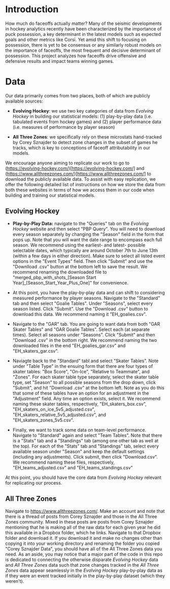 # Introduction
How much do faceoffs actually matter? Many of the seismic developments in hockey analytics recently have been characterized by the importance of puck possession, a key determinant in the latest models such as expected goals and other metrics like Corsi. Yet amid this shift to focusing on possession, there is yet to be consensus or any similarly robust models on the importance of faceoffs, the most frequent and decisive determinant of possession. This project analyzes how faceoffs drive offensive and defensive results and impact teams winning games.

# Data
Our data primarily comes from two places, both of which are publicly available sources:

* **Evolving Hockey**: we use two key categories of data from *Evolving Hockey* in building our statistical models: (1) play-by-play data (i.e. tabulated events from hockey games) and (2) player performance data (i.e. measures of performance by player season)

* **All Three Zones**: we specifically rely on these microstats hand-tracked by Corey Sznajder to detect zone changes in the subset of games he tracks, which is key to conceptions of faceoff attributability in our models.

We encourage anyone aiming to replicate our work to go to (https://evolving-hockey.com/)[https://evolving-hockey.com/] and (https://www.allthreezones.com/)[https://www.allthreezones.com/] to download the publicly available data. To assist with easy replication, we offer the following detailed list of instructions on how we store the data from both these websites in terms of how we access them in our code when building and training our statistical models.

## Evolving Hockey
* **Play-by-Play Data:** navigate to the "Queries" tab on the *Evolving Hockey* website and then select "PBP Query". You will need to download every season separately by changing the "Season" field in the form that pops up. Note that you will want the date range to encompass each full season. We recommend using the earliest- and latest- possible selectable dates, which typically are around October 7th to June 13th (within a few days in either direction). Make sure to select all listed event options in the "Event Types" field. Then click "Submit" and use the "Downlload .csv" button at the bottom left to save the result. We recommend renaming the downloaded file to "merged_pbp_with_shots_[Season Start Year]_[Season_Start_Year_Plus_One]" for convenience.

* At this point, you have the play-by-play data and can shift to considering measured performance by player seasons. Navigate to the "Standard" tab and then select "Goalie Tables". Under "Seasons", select every season listed. Click "Submit". Use the "Download .csv" button to download this data. We recommend naming it "EH_goalies.csv".

* Navigate to the "GAR" tab. You are going to want data from both "GAR Skater Tables" and "GAR Goalie Tables". Select each (at separate times). Select all seasons under "Seasons". Click "Submit" and then "Download .csv" in the bottom right. We recommend naming the two downloaded files in the end "EH_goalies_gar.csv" and "EH_skaters_gar.csv".

* Naviagte back to the "Standard" tabl and select "Skater Tables". Note under "Table Type" in the ensuing form that there are four types of skater tables: "Box Score", "On-Ice", "Relative to Teammate", and "Zones". For each skater table type separately, select the skater table type, set "Season" to all possible seasons from the drop down, click "Submit", and hit "Download .csv" at the bottom left. Note as you do this that some of these tables have an option for an adjustment in the "Adjustment" field. Any time an option exists, select it. We recommend naming these skater tables, respectively, "EH_skaters_box.csv", "EH_skaters_on_ice_5v5_adjusted.csv", "EH_skaters_relative_5v5_adjusted.csv", and "EH_skaters_zones_5v5.csv".

* Finally, we want to track some data on team-level performance. Navigate to "Standard" again and select "Team Tables". Note that there is a "Stats" tab and a "Standings" tab (among one other tab as well at the top). For each of the "Stats" tab and "Standings" tab, select every available season under "Season" and keep the default settings (including any adjustments). Click submit, then click "Download.csv". We recommend naming these files, respectively, "EH_teams_adjusted.csv" and "EH_teams_standings.csv"

At this point, you should have the core data from *Evolving Hockey* relevant for replicating our process.

## All Three Zones
Navigate to https://www.allthreezones.com/. Make an account and note that there is a thread of posts from Corey Sznajder and those in the All Three Zones community. Mixed in these posts are posts from Corey Sznajder mentioning that he is making all of the raw data for each given year he did this available in a Dropbox folder, which he links. Navigate to that Dropbox folder and download it. If you download it and make no changes other than copying it into your working directory and renaming the folder you copied "Corey Sznajder Data", you should have all of the All Three Zones data you need. As an aside, you may notice that a major part of the code in this repo is dedicated to connecting the otherwise disparate *Evolving Hockey* data and *All Three Zones* data such that zone changes tracked in the *All Three Zones* data appear seamlessly in the *Evolving Hockey* play-by-play data as if they were an event tracked initially in the play-by-play dataset (which they weren't).

